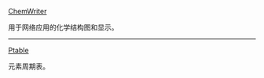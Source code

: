 [ChemWriter](https://chemwriter.com/)

用于网络应用的化学结构图和显示。

*****

[Ptable](https://ptable.com/#%E6%80%A7%E8%B4%A8)

元素周期表。